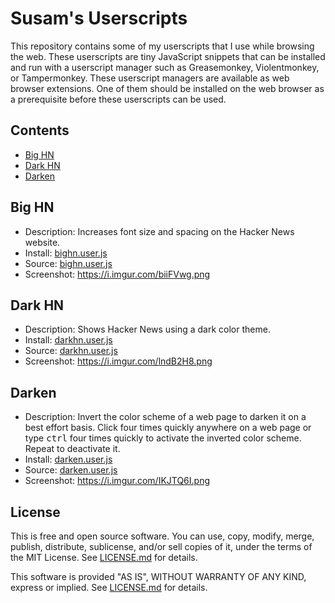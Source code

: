 Susam's Userscripts
===================

This repository contains some of my userscripts that I use while
browsing the web. These userscripts are tiny JavaScript snippets that
can be installed and run with a userscript manager such as
Greasemonkey, Violentmonkey, or Tampermonkey. These userscript
managers are available as web browser extensions. One of them should
be installed on the web browser as a prerequisite before these
userscripts can be used.


Contents
--------

* [Big HN](#big-hn)
* [Dark HN](#dark-hn)
* [Darken](#darken)


Big HN
------

* Description: Increases font size and spacing on the Hacker News website.
* Install: [bighn.user.js]
* Source: [bighn.user.js](./bighn.user.js)
* Screenshot: https://i.imgur.com/biiFVwg.png


Dark HN
-------

* Description: Shows Hacker News using a dark color theme.
* Install: [darkhn.user.js]
* Source: [darkhn.user.js](./darkhn.user.js)
* Screenshot: https://i.imgur.com/lndB2H8.png


Darken
------

* Description: Invert the color scheme of a web page to darken it on a
  best effort basis. Click four times quickly anywhere on a web page
  or type <kbd>ctrl</kbd> four times quickly to activate the inverted
  color scheme. Repeat to deactivate it.
* Install: [darken.user.js]
* Source: [darken.user.js](./darken.user.js)
* Screenshot: https://i.imgur.com/IKJTQ6I.png


[bighn.user.js]: https://github.com/susam/userscripts/raw/main/bighn.user.js
[darkhn.user.js]: https://github.com/susam/userscripts/raw/main/darkhn.user.js
[darken.user.js]: https://github.com/susam/userscripts/raw/main/darken.user.js


License
-------

This is free and open source software. You can use, copy, modify,
merge, publish, distribute, sublicense, and/or sell copies of it,
under the terms of the MIT License. See [LICENSE.md][L] for details.

This software is provided "AS IS", WITHOUT WARRANTY OF ANY KIND,
express or implied. See [LICENSE.md][L] for details.

[L]: LICENSE.md
